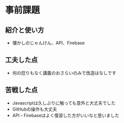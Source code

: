 # 事前課題

## 紹介と使い方
- 懐かしのじゃんけん、API、Firebase

## 工夫した点
- 何の捻りもなく講義のおさらいのみで改造はなしです

## 苦戦した点
- Javascriptは久しぶりに触っても意外と大丈夫でした
- GitHubの操作も大丈夫
- API・Firebaseはよく復習した方がいいなと思いました